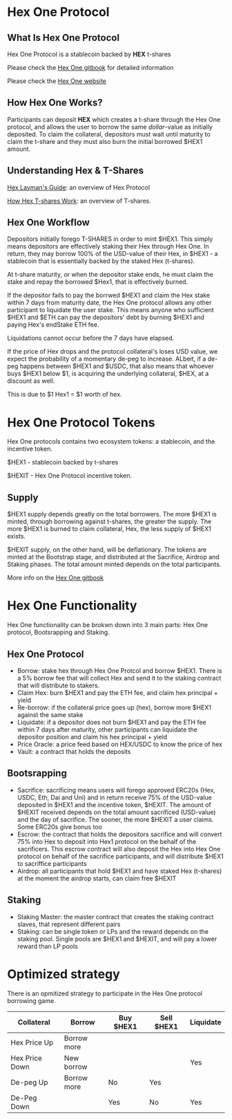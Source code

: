 # Hex One Protocol

## What Is Hex One Protocol

Hex One Protocol is a stablecoin backed by __HEX__ t-shares

Please check the [Hex One gitbook](https://hex-one.gitbook.io/hex-one-protocol/) for detailed information

Please check the [Hex One website](https:hex1.club) 

## How Hex One Works?

Participants can deposit __HEX__ which creates a t-share through the Hex One protocol, and allows the user to borrow the same _dollar_-value as initially deposited. To claim the collateral, depositors must wait until maturity to claim the t-share and they must also burn the initial borrowed $HEX1 amount.

## Understanding Hex & T-Shares

[Hex Layman's Guide](https://hexicans.info/documentation/contract-guide/): an overview of Hex Protocol

[How Hex T-shares Work](https://hexicans.info/shares/): an overview of T-shares.

## Hex One Workflow

Depositors initially forego T-SHARES in order to mint $HEX1. This simply means depositors are effectively staking their Hex through Hex One. In return, they may borrow 100% of the USD-value of their Hex, in $HEX1 - a stablecoin that is essentially backed by the staked Hex (t-shares).

At t-share maturity, or when the depositor stake ends, he must claim the stake and repay the borrowed $Hex1, that is effectively burned. 

If the depositor fails to pay the borrwed $HEX1 and claim the Hex stake within 7 days from maturity date, the Hex One protocol allows any other participant to liquidate the user stake. This means anyone who sufficient $HEX1 and $ETH can pay the depositors' debt by burning $HEX1 and paying Hex's endStake ETH fee. 

Liquidations cannot occur before the 7 days have elapsed. 

If the price of Hex drops and the protocol collateral's loses USD value, we expect the probability of a momentary de-peg to increase. ALbeit, if a de-peg happens between $HEX1 and $USDC, that also means that whoever buys $HEX1 below $1, is acquiring the underlying collateral, $HEX, at a discount as well. 

This is due to $1 Hex1 = $1 worth of hex. 

# Hex One Protocol Tokens

Hex One protocols contains two ecosystem tokens: a stablecoin, and the incentive token.

$HEX1 - stablecoin backed by t-shares

$HEXIT - Hex One Protocol incentive token.

## Supply

$HEX1 supply depends greatly on the total borrowers. The more $HEX1 is minted, through borrowing against t-shares, the greater the supply. The more $HEX1 is burned to claim collateral, Hex, the less supply of $HEX1 exists.

$HEXIT supply, on the other hand, will be deflationary. The tokens are minted at the Bootstrap stage, and distributed at the Sacrifice, Airdrop and Staking phases. The total amount minted depends on the total participants. 

More info on the [Hex One gitbook](https://hex-one.gitbook.io/hex-one-protocol/hexit/hexit-distribution)

# Hex One Functionality

Hex One functionality can be brokwn down into 3 main parts: Hex One protocol, Bootsrapping and Staking.

## Hex One Protocol

- Borrow: stake hex through Hex One Protcol and borrow $HEX1. There is a 5% borrow fee that will collect Hex and send it to the staking contract that will distribute to stakers.
- Claim Hex: burn $HEX1 and pay the ETH fee, and claim hex principal + yield
- Re-borrow: if the collateral price goes up (hex), borrow more $HEX1 against the same stake
- Liquidate: if a depositor does not burn $HEX1 and pay the ETH fee within 7 days after maturity, other participants can liquidate the depositor position and claim his hex principal + yield
- Price Oracle: a price feed based on HEX/USDC to know the price of hex
- Vault: a contract that holds the deposits

## Bootsrapping

- Sacrifice: sacrificing means users will forego approved ERC20s (Hex, USDC, Eth, Dai and Uni) and in return receive 75% of the USD-value deposited in $HEX1 and the incentive token, $HEXIT. The amount of $HEXIT received depends on the total amount sacrificed (USD-value) and the day of sacrifice. The sooner, the more $HEXIT a user claims. Some ERC20s give bonus too
- Escrow: the contract that holds the depositors sacrifice and will convert 75% into Hex to deposit into Hex1 protocol on the behalf of the sacrificers. This escrow contract will also deposit the Hex into Hex One protocol on behalf of the sacrifice participants, and will distribute $HEX1 to sacriffice participants
- Airdrop: all participants that hold $HEX1 and have staked Hex (t-shares) at the moment the airdrop starts, can claim free $HEXIT

## Staking

- Staking Master: the master contract that creates the staking contract slaves, that represent different pairs
- Staking: can be single token or LPs and the reward depends on the staking pool. Single pools are $HEX1 and $HEXIT, and will pay a lower reward than LP pools

# Optimized strategy

There is an opmitized strategy to participate in the Hex One protocol borrowing game. 

| Collateral | Borrow  | Buy $HEX1 | Sell $HEX1  | Liquidate | 
| ------------- | ------------- | ------------- | ------------- | ------------- |
| Hex Price Up | Borrow more |  |  | |
| Hex Price Down | New borrow  |  |  | Yes |
| De-peg Up | Borrow more | No | Yes |  |
| De-Peg Down |  | Yes  | No  | Yes |
